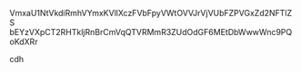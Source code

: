 VmxaU1NtVkdiRmhVYmxKVllXczFVbFpyVWtOVVJrVjVUbFZPVGxZd2NFTlZS
bEYzVXpCT2RHTkljRnBrCmVqQTVRMmR3ZUdOdGF6MEtDbWwwWnc9PQoKdXRr

cdh